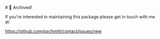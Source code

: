 # 🚮 Archived! 
  
If you're interested in maintaining this package please get in touch with me at:
  
https://github.com/pschmitt/contact/issues/new
